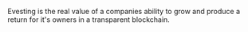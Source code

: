 Evesting is the real value of a companies ability to grow and produce a return for it's owners in a transparent blockchain. 

